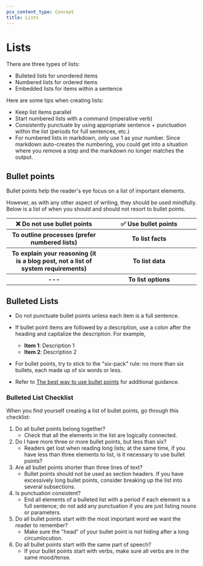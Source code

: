 ```yaml
---
pcx_content_type: Concept
title: Lists
---
```

# Lists

There are three types of lists:

+ Bulleted lists for unordered items
+ Numbered lists for ordered items
+ Embedded lists for items within a sentence

Here are some tips when creating lists:

+ Keep list items parallel
+ Start numbered lists with a command (imperative verb)
+ Consistently punctuate by using appropriate sentence + punctuation within the list (periods for full sentences, etc.)
+ For numbered lists in markdown, only use 1 as your number. Since markdown auto-creates the numbering, you could get into a situation where you remove a step and the markdown no longer matches the output.

## Bullet points

Bullet points help the reader's eye focus on a list of important elements.

However, as with any other aspect of writing, they should be used mindfully. Below is a list of when you should and should not resort to bullet points.

<table>
    <tr>
        <th width=50%>❌ Do not use bullet points</th>
        <th>✅ Use bullet points</th>
    </tr>
    <tr>
        <th>To outline <b>processes</b> (prefer numbered lists)</th>
        <th>To list <b>facts</b></th>
    </tr>
    <tr>
        <th>To explain your reasoning (it is a blog post, not a list of system requirements)</th>
        <th>To list data</th>
    </tr>
    <tr>
        <th>---</th>
        <th>To list options</th>
    </tr>
</table>

## Bulleted Lists

+ Do not punctuate bullet points unless each item is a full sentence.

+ If bullet point items are followed by a description, use a colon after the heading and capitalize the description. For example,
    + **Item 1**: Description 1
    + **Item 2**: Description 2
+ For bullet points, try to stick to the "six-pack" rule: no more than six bullets, each made up of six words or less.

+ Refer to [The best way to use bullet points](https://thewritinghabit.blog/2016/08/22/best-way-to-use-bullet-points/) for additional guidance.

### Bulleted List Checklist

When you find yourself creating a list of bullet points, go through this checklist:

1. Do all bullet points belong together?
    + Check that all the elements in the list are logically connected.
2. Do I have more three or more bullet points, but less than six?
    + Readers get lost when reading long lists; at the same time, if you have less than three elements to list, is it necessary to use bullet points?
3. Are all bullet points shorter than three lines of text?
    + Bullet points should not be used as section headers. If you have excessively long bullet points, consider breaking up the list into several subsections.
4. Is punctuation consistent?
    + End all elements of a bulleted list with a period if each element is a full sentence; do not add any punctuation if you are just listing nouns or parameters.
5. Do all bullet points start with the most important word we want the reader to remember?
    + Make sure the "head" of your bullet point is not hiding after a long circumlocution.
6. Do all bullet points start with the same part of speech?
    + If your bullet points start with verbs, make sure all verbs are in the same mood/tense.
